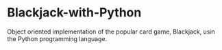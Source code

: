 # Blackjack-with-Python
Object oriented implementation of the popular card game, Blackjack, usin the Python programming language.
